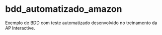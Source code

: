 # bdd_automatizado_amazon
Exemplo de BDD com teste automatizado desenvolvido no treinamento da AP Interactive.
